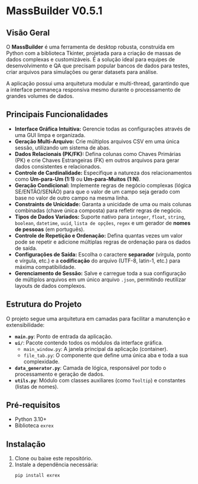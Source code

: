 # MassBuilder V0.5.1

## Visão Geral

O **MassBuilder** é uma ferramenta de desktop robusta, construída em Python com a biblioteca Tkinter, projetada para a criação de massas de dados complexas e customizáveis. É a solução ideal para equipes de desenvolvimento e QA que precisam popular bancos de dados para testes, criar arquivos para simulações ou gerar datasets para análise.

A aplicação possui uma arquitetura modular e multi-thread, garantindo que a interface permaneça responsiva mesmo durante o processamento de grandes volumes de dados.

## Principais Funcionalidades

- **Interface Gráfica Intuitiva:** Gerencie todas as configurações através de uma GUI limpa e organizada.
- **Geração Multi-Arquivo:** Crie múltiplos arquivos CSV em uma única sessão, utilizando um sistema de abas.
- **Dados Relacionais (PK/FK):** Defina colunas como Chaves Primárias (PK) e crie Chaves Estrangeiras (FK) em outros arquivos para gerar dados consistentes e relacionados.
- **Controle de Cardinalidade:** Especifique a natureza dos relacionamentos como **Um-para-Um (1:1)** ou **Um-para-Muitos (1:N)**.
- **Geração Condicional:** Implemente regras de negócio complexas (lógica SE/ENTÃO/SENÃO) para que o valor de um campo seja gerado com base no valor de outro campo na mesma linha.
- **Constraints de Unicidade:** Garanta a unicidade de uma ou mais colunas combinadas (chave única composta) para refletir regras de negócio.
- **Tipos de Dados Variados:** Suporte nativo para `integer`, `float`, `string`, `boolean`, `datetime`, `uuid`, `lista de opções`, `regex` e um gerador de **nomes de pessoas** (em português).
- **Controle de Repetição e Ordenação:** Defina quantas vezes um valor pode se repetir e adicione múltiplas regras de ordenação para os dados de saída.
- **Configurações de Saída:** Escolha o caractere **separador** (vírgula, ponto e vírgula, etc.) e a **codificação** do arquivo (UTF-8, latin-1, etc.) para máxima compatibilidade.
- **Gerenciamento de Sessão:** Salve e carregue toda a sua configuração de múltiplos arquivos em um único arquivo `.json`, permitindo reutilizar layouts de dados complexos.

## Estrutura do Projeto

O projeto segue uma arquitetura em camadas para facilitar a manutenção e extensibilidade:

- **`main.py`**: Ponto de entrada da aplicação.
- **`ui/`**: Pacote contendo todos os módulos da interface gráfica.
  - `main_window.py`: A janela principal da aplicação (container).
  - `file_tab.py`: O componente que define uma única aba e toda a sua complexidade.
- **`data_generator.py`**: Camada de lógica, responsável por todo o processamento e geração de dados.
- **`utils.py`**: Módulo com classes auxiliares (como `Tooltip`) e constantes (listas de nomes).

## Pré-requisitos

- Python 3.10+
- Biblioteca `exrex`

## Instalação

1. Clone ou baixe este repositório.
2. Instale a dependência necessária:
   ```bash
   pip install exrex